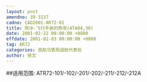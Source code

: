 ```yaml
---
layout: post
amendno: 39-3137
cadno: CAD2001-AR72-01
title: 除冰-飞行手册的修改(ATA04,30)
date: 2001-02-22 00:00:00 +0800
effdate: 2001-02-03 00:00:00 +0800
tag: AR72
categories: 民航乌管局适航代表处
author: 徐文
---
```


##适用范围:
ATR72-101/-102/-201/-202/-211/-212/-212A

